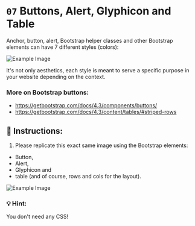 # `07` Buttons, Alert, Glyphicon and Table

Anchor, button, alert, Bootstrap helper classes and other Bootstrap elements can have 7 different styles (colors):

![Example Image](https://github.com/4GeeksAcademy/bootstrap-exercises-tutorial/blob/master/.learn/assets/1509928954908_13250fe20b6f2ee9e37d18053e1a56fa.png?raw=true)


It's not only aesthetics, each style is meant to serve a specific purpose in your website depending on the context.

### More on Bootstrap buttons:

- https://getbootstrap.com/docs/4.3/components/buttons/
- https://getbootstrap.com/docs/4.3/content/tables/#striped-rows

## 📝 Instructions:

1. Please replicate this exact same image using the Bootstrap elements: 

- Button, 
- Alert, 
- Glyphicon and 
- table (and of course, rows and cols for the layout).

![Example Image](https://github.com/4GeeksAcademy/bootstrap-exercises-tutorial/blob/master/.learn/assets/1509928996281_e5796b115653b0ecb1028ad585b7ff8b.png?raw=true)

### :bulb: Hint:

You don't need any CSS!

